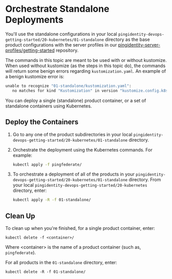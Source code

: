 # Orchestrate Standalone Deployments

You'll use the standalone configurations in your local `pingidentity-devops-getting-started/20-kubernetes/01-standalone` directory as the base product configurations with the server profiles in our [pingidentity-server-profiles/getting-started](https://github.com/pingidentity/pingidentity-server-profiles/tree/master/getting-started) repository.

The commands in this topic are meant to be used with or without kustomize. When used without kustomize (as the steps in this topic do), the commands will return some benign errors regarding `kustomization.yaml`. An example of a benign kustomize error is:

```sh
unable to recognize "01-standalone/kustomization.yaml":
   no matches for kind "Kustomization" in version "kustomize.config.k8s.io/v1beta1"
```

You can deploy a single (standalone) product container, or a set of standalone containers using Kubernetes.

## Deploy the Containers

1. Go to any one of the product subdirectories in your local `pingidentity-devops-getting-started/20-kubernetes/01-standalone` directory.
1. Orchestrate the deployment using the Kubernetes commands. For example:

      ```sh
      kubectl apply -f pingfederate/
      ```

1. To orchestrate a deployment of all of the products in your `pingidentity-devops-getting-started/20-kubernetes/01-standalone` directory. From your local `pingidentity-devops-getting-started/20-kubernetes` directory, enter:

      ```sh
      kubectl apply -R -f 01-standalone/
      ```

## Clean Up

To clean up when you're finished, for a single product container, enter:

```ba
kubectl delete -f <container>/
```

Where &lt;container&gt; is the name of a product container (such as, `pingfederate`).

For all products in the `01-standalone` directory, enter:

```ba
kubectl delete -R -f 01-standalone/
```
